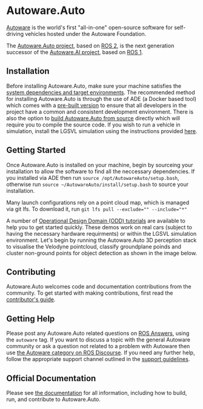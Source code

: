 # Autoware.Auto

[Autoware](https://www.autoware.org/) is the world's first "all-in-one" open-source software for self-driving vehicles hosted under the Autoware Foundation.

The [Autoware.Auto project](https://www.autoware.auto/), based on [ROS 2](https://docs.ros.org/en/foxy/), is the next generation successor of the [Autoware.AI project](https://www.autoware.ai/), based on [ROS 1](http://wiki.ros.org/Documentation).

## Installation
Before installing Autoware.Auto, make sure your machine satisfies the [system dependencies and target environments](https://autowarefoundation.gitlab.io/autoware.auto/AutowareAuto/target-environments.html).
The recommended method for installing Autoware.Auto is through the use of ADE (a Docker based tool) which comes with a [pre-built version](https://autowarefoundation.gitlab.io/autoware.auto/AutowareAuto/installation.html) to ensure that all developers in the project have a common and consistent development environment.
There is also the option to [build Autoware.Auto from source](https://autowarefoundation.gitlab.io/autoware.auto/AutowareAuto/building.html) directly which will require you to compile the source code.
If you wish to run a vehicle in simulation, install the LGSVL simulation using the instructions provided [here](https://autowarefoundation.gitlab.io/autoware.auto/AutowareAuto/lgsvl.html).

## Getting Started
Once Autoware.Auto is installed on your machine, begin by sourceing your installation to allow the software to find all the neccessary dependencies. If you installed via ADE then run `source /opt/AutowareAuto/setup.bash`, otherwise run `source ~/AutowareAuto/install/setup.bash` to source your installation. 

Many launch configurations rely on a point cloud map, which is managed via git lfs. To download it, run 
`git lfs pull --exclude="" --include="*"`

A number of [Operational Design Domain (ODD) tutorials](https://autowarefoundation.gitlab.io/autoware.auto/AutowareAuto/usage.html) are available to help you to get started quickly. These demos work on real cars (subject to having the necessary hardware requirments) or within the LGSVL simulation environment. Let's begin by running the Autoware.Auto 3D perception stack to visualise the Velodyne pointcloud, classify groundplane poinds and cluster non-ground points for object detection as shown in the image below.


## Contributing 
Autoware.Auto welcomes code and documentation contributions from the community. To get started with making contributions, first read the [contributor's guide](https://autowarefoundation.gitlab.io/autoware.auto/AutowareAuto/contributors-guide.html).

## Getting Help
Please post any Autoware.Auto related questions on [ROS Answers](https://answers.ros.org/questions/), using the `autoware` tag. If you want to discuss a topic with the general Autoware community or ask a question not related to a problem with Autoware then use [the Autoware category on ROS Discourse](https://discourse.ros.org/c/autoware/46). If you need any further help, follow the appropriate support channel outlined in the [support guidelines](https://autowarefoundation.gitlab.io/autoware.auto/AutowareAuto/support-guidelines.html).

## Official Documentation
Please see [the documentation](https://autowarefoundation.gitlab.io/autoware.auto/AutowareAuto/) for all information, including how to build, run, and contribute to Autoware.Auto.
